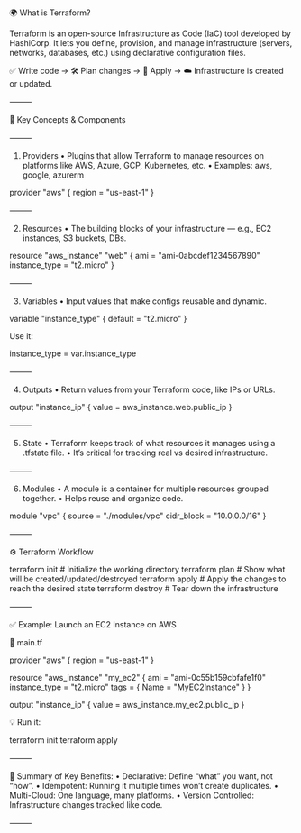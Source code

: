 

🌍 What is Terraform?

Terraform is an open-source Infrastructure as Code (IaC) tool developed by HashiCorp. It lets you define, provision, and manage infrastructure (servers, networks, databases, etc.) using declarative configuration files.

✅ Write code → 🛠 Plan changes → 🚀 Apply → ☁️ Infrastructure is created or updated.

⸻

🧱 Key Concepts & Components

⸻

1. Providers
	•	Plugins that allow Terraform to manage resources on platforms like AWS, Azure, GCP, Kubernetes, etc.
	•	Examples: aws, google, azurerm

provider "aws" {
  region = "us-east-1"
}


⸻

2. Resources
	•	The building blocks of your infrastructure — e.g., EC2 instances, S3 buckets, DBs.

resource "aws_instance" "web" {
  ami           = "ami-0abcdef1234567890"
  instance_type = "t2.micro"
}


⸻

3. Variables
	•	Input values that make configs reusable and dynamic.

variable "instance_type" {
  default = "t2.micro"
}

Use it:

instance_type = var.instance_type


⸻

4. Outputs
	•	Return values from your Terraform code, like IPs or URLs.

output "instance_ip" {
  value = aws_instance.web.public_ip
}


⸻

5. State
	•	Terraform keeps track of what resources it manages using a .tfstate file.
	•	It’s critical for tracking real vs desired infrastructure.

⸻

6. Modules
	•	A module is a container for multiple resources grouped together.
	•	Helps reuse and organize code.

module "vpc" {
  source = "./modules/vpc"
  cidr_block = "10.0.0.0/16"
}


⸻

⚙️ Terraform Workflow

terraform init     # Initialize the working directory
terraform plan     # Show what will be created/updated/destroyed
terraform apply    # Apply the changes to reach the desired state
terraform destroy  # Tear down the infrastructure


⸻

✅ Example: Launch an EC2 Instance on AWS

🔹 main.tf

provider "aws" {
  region = "us-east-1"
}

resource "aws_instance" "my_ec2" {
  ami           = "ami-0c55b159cbfafe1f0"
  instance_type = "t2.micro"
  tags = {
    Name = "MyEC2Instance"
  }
}

output "instance_ip" {
  value = aws_instance.my_ec2.public_ip
}

💡 Run it:

terraform init
terraform apply


⸻

📌 Summary of Key Benefits:
	•	Declarative: Define “what” you want, not “how”.
	•	Idempotent: Running it multiple times won’t create duplicates.
	•	Multi-Cloud: One language, many platforms.
	•	Version Controlled: Infrastructure changes tracked like code.

⸻
